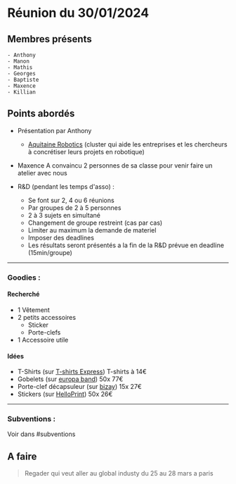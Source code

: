 # Réunion du 30/01/2024
## Membres présents
    - Anthony
    - Manon
    - Mathis
    - Georges
    - Baptiste
    - Maxence
    - Killian

## Points abordés
- Présentation  par Anthony
    - [Aquitaine Robotics](https://www.aquitaine-robotics.com) (cluster qui aide les entreprises et les chercheurs à concrétiser leurs projets en robotique)

- Maxence A convaincu 2 personnes de sa classe pour venir faire un atelier avec nous 

- R&D (pendant les temps d'asso) :
    - Se font sur 2, 4 ou 6 réunions 
    - Par groupes de 2 à 5 personnes
    - 2 à 3 sujets en simultané
    - Changement de groupe restreint (cas par cas)
    - Limiter au maximum la demande de materiel
    - Imposer des deadlines
    - Les résultats seront présentés a la fin de la R&D prévue en deadline (15min/groupe)

----------------------------------------------------------------
### Goodies : 
#### Recherché 
- 1 Vêtement
- 2 petits accessoires
    - Sticker
    - Porte-clefs
- 1 Accessoire utile

#### Idées
- T-Shirts (sur [T-shirts Express](https://www.tee-shirts-express.com/?pk_campaign=adw-r&pk_kwd=t-shirt%20express&pk_campaign=adw-r-tee-shirts-express.com&pk_kwd=t-shirt%20express&gad_source=1&gclid=Cj0KCQiA2eKtBhDcARIsAEGTG41RTUpc3w6RxvMajfwzuG61mhIHOiEMFlg8zypPXI5n6JjV499PJq4aApBNEALw_wcB)) T-shirts à 14€
- Gobelets (sur [europa band](https://www.europaband.fr/gobelets-reutilisables/869-gobelets-33cl-impression-couleurs.html)) 50x 77€
- Porte-clef décapsuleur (sur [bizay](https://www.bizay.fr/ouvre-bouteille-porte-cles?id=26115947&spf0=7231&spf1=&spf2=&spf3=&spf4=&spf5=&spf6=&spf7=&spf8=&spf9=&indexManagementId=21&queryId=041b71f02c2883040370c5745401335e&objectId=P672_PORTA_CHAVES_ABRE_CARICAS_SPF0MODEL_PORTACHAVESABREGARRAFASELATASTAO_SPF1_SPF2_SPF3_SPF4_SPF5_SPF6_SPF7_SPF8_SPF9_26115208)) 15x 27€
- Stickers (sur [HelloPrint](https://www.helloprint.fr/stickers-rond-diametr50-stickers90-25-8jours)) 50x 26€
----------------------------------------------------------------
### Subventions :

Voir dans #subventions

## A faire

> Regader qui veut aller au global industy du 25 au 28 mars a paris

